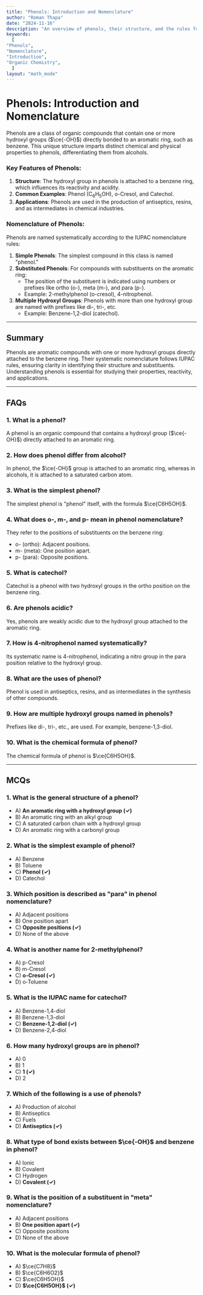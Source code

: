 ```yaml
---
title: "Phenols: Introduction and Nomenclature" 
author: "Roman Thapa" 
date: "2024-11-16"
description: "An overview of phenols, their structure, and the rules for naming them systematically." 
keywords:
  [
"Phenols",
"Nomenclature",
"Introduction",
"Organic Chemistry",
  ]
layout: "math_mode"
---
```


# Phenols: Introduction and Nomenclature

Phenols are a class of organic compounds that contain one or more hydroxyl groups ($\ce{-OH}$) directly bonded to an aromatic ring, such as benzene. This unique structure imparts distinct chemical and physical properties to phenols, differentiating them from alcohols.

### Key Features of Phenols:
1. **Structure**: The hydroxyl group in phenols is attached to a benzene ring, which influences its reactivity and acidity.
2. **Common Examples**: Phenol (C$_6$H$_5$OH), o-Cresol, and Catechol.
3. **Applications**: Phenols are used in the production of antiseptics, resins, and as intermediates in chemical industries.

### Nomenclature of Phenols:
Phenols are named systematically according to the IUPAC nomenclature rules:
1. **Simple Phenols**: The simplest compound in this class is named "phenol."
2. **Substituted Phenols**: For compounds with substituents on the aromatic ring:
   - The position of the substituent is indicated using numbers or prefixes like ortho (o-), meta (m-), and para (p-).
   - Example: 2-methylphenol (o-cresol), 4-nitrophenol.
3. **Multiple Hydroxyl Groups**: Phenols with more than one hydroxyl group are named with prefixes like di-, tri-, etc.
   - Example: Benzene-1,2-diol (catechol).

---

## Summary

Phenols are aromatic compounds with one or more hydroxyl groups directly attached to the benzene ring. Their systematic nomenclature follows IUPAC rules, ensuring clarity in identifying their structure and substituents. Understanding phenols is essential for studying their properties, reactivity, and applications.

---

## FAQs

### 1. What is a phenol?
A phenol is an organic compound that contains a hydroxyl group ($\ce{-OH}$) directly attached to an aromatic ring.

### 2. How does phenol differ from alcohol?
In phenol, the $\ce{-OH}$ group is attached to an aromatic ring, whereas in alcohols, it is attached to a saturated carbon atom.

### 3. What is the simplest phenol?
The simplest phenol is "phenol" itself, with the formula $\ce{C6H5OH}$.

### 4. What does o-, m-, and p- mean in phenol nomenclature?
They refer to the positions of substituents on the benzene ring:
- o- (ortho): Adjacent positions.
- m- (meta): One position apart.
- p- (para): Opposite positions.

### 5. What is catechol?
Catechol is a phenol with two hydroxyl groups in the ortho position on the benzene ring.

### 6. Are phenols acidic?
Yes, phenols are weakly acidic due to the hydroxyl group attached to the aromatic ring.

### 7. How is 4-nitrophenol named systematically?
Its systematic name is 4-nitrophenol, indicating a nitro group in the para position relative to the hydroxyl group.

### 8. What are the uses of phenol?
Phenol is used in antiseptics, resins, and as intermediates in the synthesis of other compounds.

### 9. How are multiple hydroxyl groups named in phenols?
Prefixes like di-, tri-, etc., are used. For example, benzene-1,3-diol.

### 10. What is the chemical formula of phenol?
The chemical formula of phenol is $\ce{C6H5OH}$.

---

## MCQs

### 1. What is the general structure of a phenol?
- A) **An aromatic ring with a hydroxyl group (✓)**
- B) An aromatic ring with an alkyl group
- C) A saturated carbon chain with a hydroxyl group
- D) An aromatic ring with a carbonyl group

### 2. What is the simplest example of phenol?
- A) Benzene
- B) Toluene
- C) **Phenol (✓)**
- D) Catechol

### 3. Which position is described as "para" in phenol nomenclature?
- A) Adjacent positions
- B) One position apart
- C) **Opposite positions (✓)**
- D) None of the above

### 4. What is another name for 2-methylphenol?
- A) p-Cresol
- B) m-Cresol
- C) **o-Cresol (✓)**
- D) o-Toluene

### 5. What is the IUPAC name for catechol?
- A) Benzene-1,4-diol
- B) Benzene-1,3-diol
- C) **Benzene-1,2-diol (✓)**
- D) Benzene-2,4-diol

### 6. How many hydroxyl groups are in phenol?
- A) 0
- B) 1
- C) **1 (✓)**
- D) 2

### 7. Which of the following is a use of phenols?
- A) Production of alcohol
- B) Antiseptics
- C) Fuels
- D) **Antiseptics (✓)**

### 8. What type of bond exists between $\ce{-OH}$ and benzene in phenol?
- A) Ionic
- B) Covalent
- C) Hydrogen
- D) **Covalent (✓)**

### 9. What is the position of a substituent in "meta" nomenclature?
- A) Adjacent positions
- B) **One position apart (✓)**
- C) Opposite positions
- D) None of the above

### 10. What is the molecular formula of phenol?
- A) $\ce{C7H8}$
- B) $\ce{C6H6O2}$
- C) $\ce{C6H5OH}$
- D) **$\ce{C6H5OH}$ (✓)**